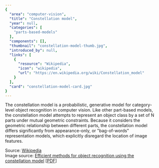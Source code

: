 ```yaml
---
{
  "area": "computer-vision",
  "title": "Constellation model",
  "year": null,
  "categories": [
    "parts-based-models"
  ],
  "components": [],
  "thumbnail": "constellation-model-thumb.jpg",
  "introduced_by": null,
  "links": [
    {
      "resource": "Wikipedia",
      "icon": "wikipedia",
      "url": "https://en.wikipedia.org/wiki/Constellation_model"
    }
  ],
  "card": "constellation-model-card.jpg"
}
---
```

The constellation model is a probabilistic, generative model for category-level object recognition in computer vision. Like other part-based models, the constellation model attempts to represent an object class by a set of N parts under mutual geometric constraints. Because it considers the geometric relationship between different parts, the constellation model differs significantly from appearance-only, or "bag-of-words" representation models, which explicitly disregard the location of image features.  

Source: [Wikipedia](https://en.wikipedia.org/wiki/Constellation_model)  
Image source: [Efficient methods for object recognition using the constellation model](https://www.semanticscholar.org/paper/Efficient-methods-for-object-recognition-using-the-Fergus-Weber/14eb87675a6322dd1c53dcd4c1daa98aac01bdf9) [[PDF](https://cs.nyu.edu/~fergus/papers/fergus_astarnote.pdf)]  
